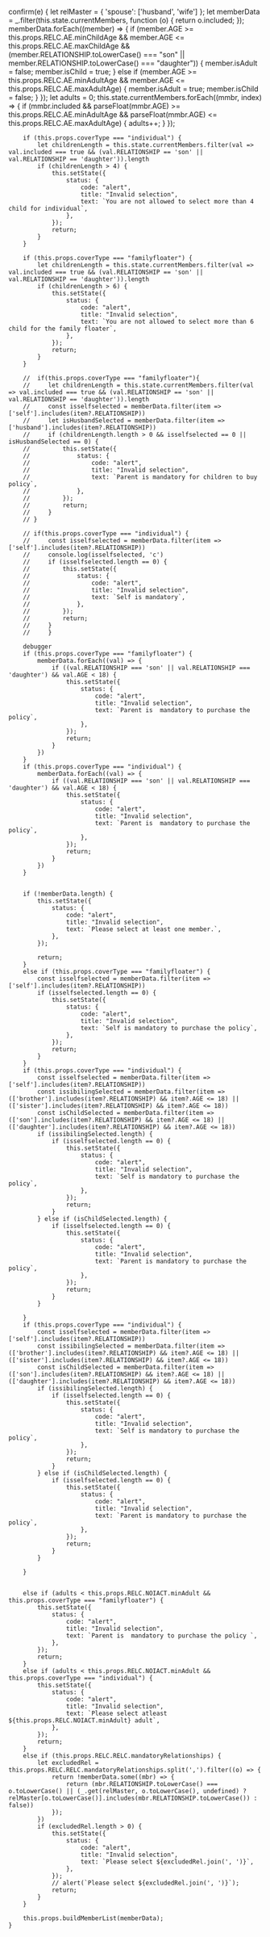  confirm(e) {
        let relMaster = { 'spouse': ['husband', 'wife'] };
        let memberData = _.filter(this.state.currentMembers, function (o) {
            return o.included;
        });
        memberData.forEach((member) => {
            if (member.AGE >= this.props.RELC.AE.minChildAge
                && member.AGE <= this.props.RELC.AE.maxChildAge
                && (member.RELATIONSHIP.toLowerCase() === "son" || member.RELATIONSHIP.toLowerCase() === "daughter")) {
                member.isAdult = false;
                member.isChild = true;
            } else if (member.AGE >= this.props.RELC.AE.minAdultAge
                && member.AGE <= this.props.RELC.AE.maxAdultAge) {
                member.isAdult = true;
                member.isChild = false;
            }
        });
        let adults = 0;
        this.state.currentMembers.forEach((mmbr, index) => {
            if (mmbr.included && parseFloat(mmbr.AGE) >= this.props.RELC.AE.minAdultAge && parseFloat(mmbr.AGE) <= this.props.RELC.AE.maxAdultAge) {
                adults++;
            }
        });

        if (this.props.coverType === "individual") {
            let childrenLength = this.state.currentMembers.filter(val => val.included === true && (val.RELATIONSHIP == 'son' || val.RELATIONSHIP == 'daughter')).length
            if (childrenLength > 4) {
                this.setState({
                    status: {
                        code: "alert",
                        title: "Invalid selection",
                        text: `You are not allowed to select more than 4 child for individual`,
                    },
                });
                return;
            }
        }

        if (this.props.coverType === "familyfloater") {
            let childrenLength = this.state.currentMembers.filter(val => val.included === true && (val.RELATIONSHIP == 'son' || val.RELATIONSHIP == 'daughter')).length
            if (childrenLength > 6) {
                this.setState({
                    status: {
                        code: "alert",
                        title: "Invalid selection",
                        text: `You are not allowed to select more than 6 child for the family floater`,
                    },
                });
                return;
            }
        }

        //  if(this.props.coverType === "familyfloater"){
        //     let childrenLength = this.state.currentMembers.filter(val => val.included === true && (val.RELATIONSHIP == 'son' || val.RELATIONSHIP == 'daughter')).length
        //     const isselfselected = memberData.filter(item => ['self'].includes(item?.RELATIONSHIP))
        //     let isHusbandSelected = memberData.filter(item => ['husband'].includes(item?.RELATIONSHIP))
        //     if (childrenLength.length > 0 && isselfselected == 0 || isHusbandSelected == 0) {
        //         this.setState({
        //             status: {
        //                 code: "alert",
        //                 title: "Invalid selection",
        //                 text: `Parent is mandatory for children to buy policy`,
        //             },
        //         });
        //         return;
        //     }
        // }

        // if(this.props.coverType === "individual") {
        //     const isselfselected = memberData.filter(item => ['self'].includes(item?.RELATIONSHIP))
        //     console.log(isselfselected, 'c')
        //     if (isselfselected.length == 0) {
        //         this.setState({
        //             status: {
        //                 code: "alert",
        //                 title: "Invalid selection",
        //                 text: `Self is mandatory`,
        //             },
        //         });
        //         return;
        //     }
        //     }

        debugger
        if (this.props.coverType === "familyfloater") {
            memberData.forEach((val) => {
                if ((val.RELATIONSHIP === 'son' || val.RELATIONSHIP === 'daughter') && val.AGE < 18) {
                    this.setState({
                        status: {
                            code: "alert",
                            title: "Invalid selection",
                            text: `Parent is  mandatory to purchase the policy`,
                        },
                    });
                    return;
                }
            })
        }
        if (this.props.coverType === "individual") {
            memberData.forEach((val) => {
                if ((val.RELATIONSHIP === 'son' || val.RELATIONSHIP === 'daughter') && val.AGE < 18) {
                    this.setState({
                        status: {
                            code: "alert",
                            title: "Invalid selection",
                            text: `Parent is  mandatory to purchase the policy`,
                        },
                    });
                    return;
                }
            })
        }


        if (!memberData.length) {
            this.setState({
                status: {
                    code: "alert",
                    title: "Invalid selection",
                    text: `Please select at least one member.`,
                },
            });

            return;
        }
        else if (this.props.coverType === "familyfloater") {
            const isselfselected = memberData.filter(item => ['self'].includes(item?.RELATIONSHIP))
            if (isselfselected.length == 0) {
                this.setState({
                    status: {
                        code: "alert",
                        title: "Invalid selection",
                        text: `Self is mandatory to purchase the policy`,
                    },
                });
                return;
            }
        }
        if (this.props.coverType === "individual") {
            const isselfselected = memberData.filter(item => ['self'].includes(item?.RELATIONSHIP))
            const issibilingSelected = memberData.filter(item => (['brother'].includes(item?.RELATIONSHIP) && item?.AGE <= 18) || (['sister'].includes(item?.RELATIONSHIP) && item?.AGE <= 18))
            const isChildSelected = memberData.filter(item => (['son'].includes(item?.RELATIONSHIP) && item?.AGE <= 18) || (['daughter'].includes(item?.RELATIONSHIP) && item?.AGE <= 18))
            if (issibilingSelected.length) {
                if (isselfselected.length == 0) {
                    this.setState({
                        status: {
                            code: "alert",
                            title: "Invalid selection",
                            text: `Self is mandatory to purchase the policy`,
                        },
                    });
                    return;
                }
            } else if (isChildSelected.length) {
                if (isselfselected.length == 0) {
                    this.setState({
                        status: {
                            code: "alert",
                            title: "Invalid selection",
                            text: `Parent is mandatory to purchase the policy`,
                        },
                    });
                    return;
                }
            }

        }
        if (this.props.coverType === "individual") {
            const isselfselected = memberData.filter(item => ['self'].includes(item?.RELATIONSHIP))
            const issibilingSelected = memberData.filter(item => (['brother'].includes(item?.RELATIONSHIP) && item?.AGE <= 18) || (['sister'].includes(item?.RELATIONSHIP) && item?.AGE <= 18))
            const isChildSelected = memberData.filter(item => (['son'].includes(item?.RELATIONSHIP) && item?.AGE <= 18) || (['daughter'].includes(item?.RELATIONSHIP) && item?.AGE <= 18))
            if (issibilingSelected.length) {
                if (isselfselected.length == 0) {
                    this.setState({
                        status: {
                            code: "alert",
                            title: "Invalid selection",
                            text: `Self is mandatory to purchase the policy`,
                        },
                    });
                    return;
                }
            } else if (isChildSelected.length) {
                if (isselfselected.length == 0) {
                    this.setState({
                        status: {
                            code: "alert",
                            title: "Invalid selection",
                            text: `Parent is mandatory to purchase the policy`,
                        },
                    });
                    return;
                }
            }

        }


        else if (adults < this.props.RELC.NOIACT.minAdult && this.props.coverType === "familyfloater") {
            this.setState({
                status: {
                    code: "alert",
                    title: "Invalid selection",
                    text: `Parent is  mandatory to purchase the policy `,
                },
            });
            return;
        }
        else if (adults < this.props.RELC.NOIACT.minAdult && this.props.coverType === "individual") {
            this.setState({
                status: {
                    code: "alert",
                    title: "Invalid selection",
                    text: `Please select atleast ${this.props.RELC.NOIACT.minAdult} adult`,
                },
            });
            return;
        }
        else if (this.props.RELC.RELC.mandatoryRelationships) {
            let excludedRel = this.props.RELC.RELC.mandatoryRelationships.split(',').filter((o) => {
                return !memberData.some((mbr) => {
                    return (mbr.RELATIONSHIP.toLowerCase() === o.toLowerCase() || (_.get(relMaster, o.toLowerCase(), undefined) ? relMaster[o.toLowerCase()].includes(mbr.RELATIONSHIP.toLowerCase()) : false))
                });
            })
            if (excludedRel.length > 0) {
                this.setState({
                    status: {
                        code: "alert",
                        title: "Invalid selection",
                        text: `Please select ${excludedRel.join(', ')}`,
                    },
                });
                // alert(`Please select ${excludedRel.join(', ')}`);
                return;
            }
        }

        this.props.buildMemberList(memberData);
    }
